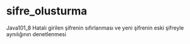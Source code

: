 # sifre_olusturma
Java101_8 Hatalı girilen şifrenin sıfırlanması ve yeni şifrenin eski şifreyle aynılığının denetlenmesi
